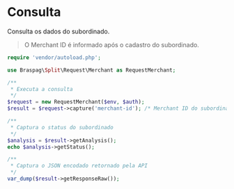 # Consulta

Consulta os dados do subordinado.

> O Merchant ID é informado após o cadastro do subordinado.

```php
require 'vendor/autoload.php';

use Braspag\Split\Request\Merchant as RequestMerchant;

/**
 * Executa a consulta
 */
$request = new RequestMerchant($env, $auth);
$result = $request->capture('merchant-id'); /* Merchant ID do subordinado */

/**
 * Captura o status do subordinado
 */
$analysis = $result->getAnalysis();
echo $analysis->getStatus();

/**
 * Captura o JSON encodado retornado pela API
 */
var_dump($result->getResponseRaw());
```